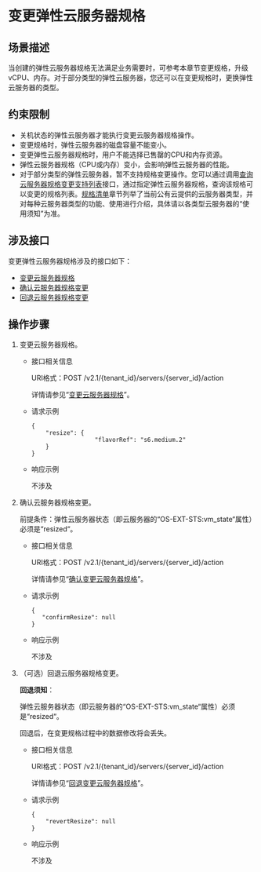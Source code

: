 # 变更弹性云服务器规格<a name="ecs_04_0003"></a>

## 场景描述<a name="section203962505268"></a>

当创建的弹性云服务器规格无法满足业务需要时，可参考本章节变更规格，升级vCPU、内存。对于部分类型的弹性云服务器，您还可以在变更规格时，更换弹性云服务器的类型。

## 约束限制<a name="section23721755182615"></a>

-   关机状态的弹性云服务器才能执行变更云服务器规格操作。
-   变更规格时，弹性云服务器的磁盘容量不能变小。
-   变更弹性云服务器规格时，用户不能选择已售罄的CPU和内存资源。
-   弹性云服务器规格（CPU或内存）变小，会影响弹性云服务器的性能。
-   对于部分类型的弹性云服务器，暂不支持规格变更操作。您可以通过调用[查询云服务器规格变更支持列表](查询云服务器规格变更支持列表.md)接口，通过指定弹性云服务器规格，查询该规格可以变更的规格列表。[规格清单](https://support.huaweicloud.com/productdesc-ecs/zh-cn_topic_0159822360.html)章节列举了当前公有云提供的云服务器类型，并对每种云服务器类型的功能、使用进行介绍，具体请以各类型云服务器的“使用须知”为准。

## 涉及接口<a name="section1737160142715"></a>

变更弹性云服务器规格涉及的接口如下：

-   [变更云服务器规格](#li20744151453314)
-   [确认云服务器规格变更](#li188259221331)
-   [回退云服务器规格变更](#li13919143183311)

## 操作步骤<a name="section6985191649"></a>

1.  <a name="li20744151453314"></a>变更云服务器规格。
    -   接口相关信息

        URI格式：POST /v2.1/\{tenant\_id\}/servers/\{server\_id\}/action

        详情请参见“[变更云服务器规格](变更云服务器规格-7.md)”。

    -   请求示例

        ```
        {
            "resize": {
                          "flavorRef": "s6.medium.2"
            }
        }
        ```

    -   响应示例

        不涉及

2.  <a name="li188259221331"></a>确认云服务器规格变更。

    前提条件：弹性云服务器状态（即云服务器的“OS-EXT-STS:vm\_state“属性）必须是“resized“。

    -   接口相关信息

        URI格式：POST /v2.1/\{tenant\_id\}/servers/\{server\_id\}/action

        详情请参见“[确认变更云服务器规格](确认变更云服务器规格.md)”。

    -   请求示例

        ```
        {
           "confirmResize": null
        }
        ```

    -   响应示例

        不涉及

3.  <a name="li13919143183311"></a>（可选）回退云服务器规格变更。

    **回退须知**：

    弹性云服务器状态（即云服务器的“OS-EXT-STS:vm\_state“属性）必须是“resized“。

    回退后，在变更规格过程中的数据修改将会丢失。

    -   接口相关信息

        URI格式：POST /v2.1/\{tenant\_id\}/servers/\{server\_id\}/action

        详情请参见“[回退变更云服务器规格](回退变更云服务器规格.md)”。

    -   请求示例

        ```
        {
            "revertResize": null
        }
        ```

    -   响应示例

        不涉及

